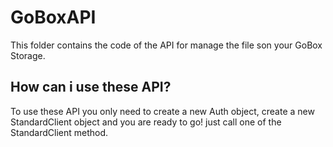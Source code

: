 # GoBoxAPI
This folder contains the code of the API for manage the file son your GoBox Storage.

## How can i use these API?
To use these API you only need to create a new Auth object, create a new StandardClient object
and you are ready to go! just call one of the StandardClient method.